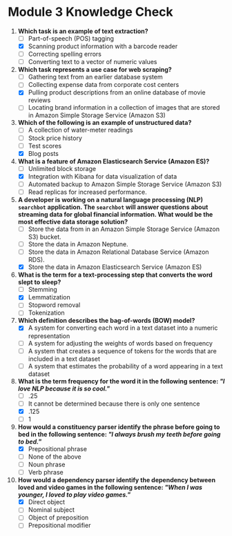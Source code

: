 # Module 3 Knowledge Check

1. **Which task is an example of text extraction?**
    - [ ] Part-of-speech (POS) tagging
    - [x] Scanning product information with a barcode reader
    - [ ] Correcting spelling errors
    - [ ] Converting text to a vector of numeric values

2. **Which task represents a use case for web scraping?**
    - [ ] Gathering text from an earlier database system
    - [ ] Collecting expense data from corporate cost centers
    - [x] Pulling product descriptions from an online database of movie reviews
    - [ ] Locating brand information in a collection of images that are stored in Amazon Simple Storage Service (Amazon S3)

3. **Which of the following is an example of unstructured data?**
   - [ ] A collection of water-meter readings
   - [ ] Stock price history
   - [ ] Test scores
   - [x] Blog posts

4. **What is a feature of Amazon Elasticsearch Service (Amazon ES)?**
    - [ ] Unlimited block storage
    - [x] Integration with Kibana for data visualization of data
    - [ ] Automated backup to Amazon Simple Storage Service (Amazon S3)
    - [ ] Read replicas for increased performance.

5. **A developer is working on a natural language processing (NLP) `searchbot` application. The `searchbot` will answer questions about streaming data for global financial information. What would be the most effective data storage solution?**
    - [ ] Store the data from in an Amazon Simple Storage Service (Amazon S3) bucket.
    - [ ] Store the data in Amazon Neptune.
    - [ ] Store the data in Amazon Relational Database Service (Amazon RDS).
    - [x] Store the data in Amazon Elasticsearch Service (Amazon ES)

6. **What is the term for a text-processing step that converts the word slept to sleep?**
    - [ ] Stemming
    - [x] Lemmatization
    - [ ] Stopword removal
    - [ ] Tokenization

7. **Which definition describes the bag-of-words (BOW) model?**
    - [x] A system for converting each word in a text dataset into a numeric representation
    - [ ] A system for adjusting the weights of words based on frequency
    - [ ] A system that creates a sequence of tokens for the words that are included in a text dataset
    - [ ] A system that estimates the probability of a word appearing in a text dataset

8. **What is the term frequency for the word it in the following sentence: *"l love NLP because it is so cool."***
    - [ ] .25
    - [ ] It cannot be determined because there is only one sentence
    - [x] .125
    - [ ] 1

9. **How would a constituency parser identify the phrase before going to bed in the following sentence: *"l always brush my teeth before going to bed."***
    - [x] Prepositional phrase
    - [ ] None of the above
    - [ ] Noun phrase
    - [ ] Verb phrase

10. **How would a dependency parser identify the dependency between loved and video games in the following sentence: *"When I was younger, I loved to play video games."***
    - [x] Direct object
    - [ ] Nominal subject
    - [ ] Object of preposition
    - [ ] Prepositional modifier
